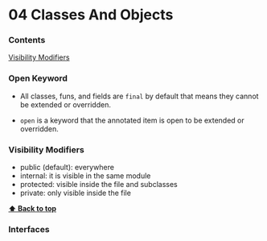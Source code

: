 # 04 Classes And Objects

### Contents

[Visibility Modifiers](#visibility-modifiers)

### Open Keyword
* All classes, funs, and fields are `final` by default that means they cannot 
be extended or overridden.

* `open` is a keyword that the annotated item is open to be extended or overridden.

### Visibility Modifiers
* public (default): everywhere
* internal: it is visible in the same module
* protected: visible inside the file and subclasses
* private: only visible inside the file



**[⬆ Back to top](#contents)**


### Interfaces